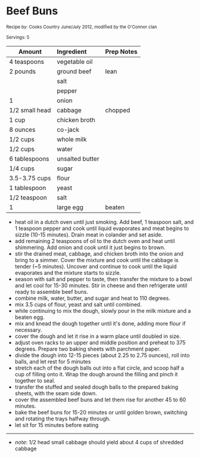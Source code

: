 # Beef Buns

<small>Recipe by: Cooks Country June/July 2012, modified by the O'Connor clan</small>

<small>Servings: 5</small>

| Amount         | Ingredient      | Prep Notes |
| -------------- | :-------------- | :--------- |
| 4 teaspoons    | vegetable oil   |            |
| 2 pounds       | ground beef     | lean       |
|                | salt            |            |
|                | pepper          |            |
| 1              | onion           |            |
| 1/2 small head | cabbage         | chopped    |
| 1 cup          | chicken broth   |            |
| 8 ounces       | co-jack         |            |
| 1/2 cups       | whole milk      |            |
| 1/2 cups       | water           |            |
| 6 tablespoons  | unsalted butter |            |
| 1/4 cups       | sugar           |            |
| 3.5-3.75 cups  | flour           |            |
| 1 tablespoon   | yeast           |            |
| 1/2 teaspoon   | salt            |            |
| 1              | large egg       | beaten     |

- heat oil in a dutch oven until just smoking. Add beef, 1 teaspoon salt, and 1 teaspoon pepper and cook until liquid evaporates and meat begins to sizzle (10-15 minutes). Drain meat in colander and set aside.
- add remaining 2 teaspoons of oil to the dutch oven and heat until shimmering. Add onion and cook until it just begins to brown.
- stir the drained meat, cabbage, and chicken broth into the onion and bring to a simmer. Cover the mixture and cook until the cabbage is tender (~5 minutes). Uncover and continue to cook until the liquid evaporates and the mixture starts to sizzle.
- season with salt and pepper to taste, then transfer the mixture to a bowl and let cool for 15-30 minutes. Stir in cheese and then refrigerate until ready to assemble beef buns.
- combine milk, water, butter, and sugar and heat to 110 degrees.
- mix 3.5 cups of flour, yeast and salt until combined.
- while continuing to mix the dough, slowly pour in the milk mixture and a beaten egg.
- mix and knead the dough together until it's done, adding more flour if necessary.
- cover the dough and let it rise in a warm place until doubled in size.
- adjust oven racks to an upper and middle position and preheat to 375 degrees. Prepare two baking sheets with parchment paper.
- divide the dough into 12-15 pieces (about 2.25 to 2.75 ounces), roll into balls, and let rest for 5 minutes
- stretch each of the dough balls out into a flat circle, and scoop half a cup of filling onto it. Wrap the dough around the filling and pinch it together to seal.
- transfer the stuffed and sealed dough balls to the prepared baking sheets, with the seam side down.
- cover the assembled beef buns and let them rise for another 45 to 60 minutes.
- bake the beef buns for 15-20 minutes or until golden brown, switching and rotating the trays halfway through.
- let sit for 15 minutes before eating

---

- _note_: 1/2 head small cabbage should yield about 4 cups of shredded cabbage
